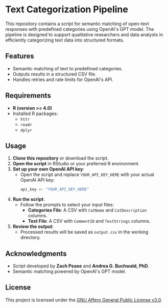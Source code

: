 # Text Categorization Pipeline

This repository contains a script for semantic matching of open-text responses with predefined categories using OpenAI's GPT model. The pipeline is designed to support qualitative researchers and data analysts in efficiently categorizing text data into structured formats.

## Features
- Semantic matching of text to predefined categories.
- Outputs results in a structured CSV file.
- Handles retries and rate limits for OpenAI's API.

## Requirements
- **R (version >= 4.0)**
- Installed R packages:
  - `httr`
  - `readr`
  - `dplyr`

## Usage
1. **Clone this repository** or download the script.
2. **Open the script** in RStudio or your preferred R environment.
3. **Set up your own OpenAI API key**:
   - Open the script and replace `YOUR_API_KEY_HERE` with your actual OpenAI API key:
     ```r
     api_key <- "YOUR_API_KEY_HERE"
     ```
4. **Run the script**:
   - Follow the prompts to select your input files:
     - **Categories File**: A CSV with `CatName` and `CatDescription` columns.
     - **Text File**: A CSV with `CommentID` and `TextStrings` columns.
5. **Review the output**:
   - Processed results will be saved as `output.csv` in the working directory.

## Acknowledgments
- Script developed by **Zach Pease** and **Andrea G. Buchwald, PhD**.
- Semantic matching powered by OpenAI's GPT model.


## License
This project is licensed under the [GNU Affero General Public License v3.0](https://www.gnu.org/licenses/agpl-3.0.html).